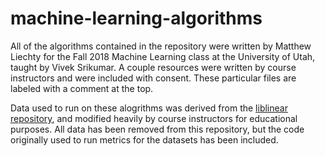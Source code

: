 # machine-learning-algorithms
All of the algorithms contained in the repository were written by Matthew Liechty for the Fall 2018 Machine Learning class at the University of Utah, taught by Vivek Srikumar. A couple resources were written by course instructors and were included with consent. These particular files are labeled with a comment at the top.

Data used to run on these alogrithms was derived from the [liblinear repository](https://www.csie.ntu.edu.tw/~cjlin/libsvmtools/datasets/), and modified heavily by course instructors for educational purposes. All data has been removed from this repository, but the code originally used to run metrics for the datasets has been included.